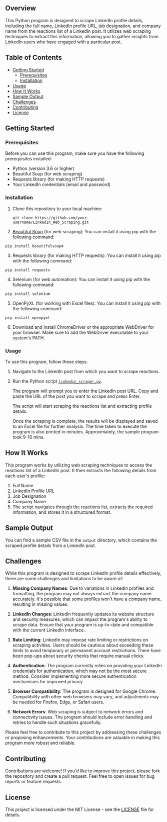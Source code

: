## Overview

This Python program is designed to scrape LinkedIn profile details, including the full name, LinkedIn profile URL, job designation, and company name from the reactions list of a LinkedIn post. It utilizes web scraping techniques to extract this information, allowing you to gather insights from LinkedIn users who have engaged with a particular post.

## Table of Contents

- [Getting Started](#getting-started)
  - [Prerequisites](#prerequisites)
  - [Installation](#installation)
- [Usage](#usage)
- [How It Works](#how-it-works)
- [Sample Output](#sample-output)
- [Challenges](#challenges)
- [Contributing](#contributing)
- [License](#license)

## Getting Started <a name="getting-started"></a>

### Prerequisites <a name="prerequisites"></a>

Before you can use this program, make sure you have the following prerequisites installed:

- Python (version 3.6 or higher)
- Beautiful Soup (for web scraping)
- Requests library (for making HTTP requests)
- Your LinkedIn credentials (email and password)

### Installation <a name="installation"></a>

1. Clone this repository to your local machine:

   `git clone https://github.com/your-username/LinkedIn_Web_Scraping.git`

2. [Beautiful Soup](https://www.crummy.com/software/BeautifulSoup/bs4/doc/) (for web scraping): You can install it using pip with the following command:

  `pip install beautifulsoup4`

3. Requests library (for making HTTP requests): You can install it using pip with the following command:

  `pip install requests`

4. Selenium (for web automation): You can install it using pip with the following command:

  `pip install selenium`

5. OpenPyXL (for working with Excel files): You can install it using pip with the following command:

  `pip install openpyxl`

6. Download and install ChromeDriver or the appropriate WebDriver for your browser. Make sure to add the WebDriver executable to your system's PATH.

### Usage <a name="usage"></a>
To use this program, follow these steps:

1. Navigate to the LinkedIn post from which you want to scrape reactions.

2. Run the Python script [`linkedin_scraper.py`](linkedin_scraper.py).

   The program will prompt you to enter the LinkedIn post URL. Copy and paste the URL of the post you want to scrape and press Enter.

   The script will start scraping the reactions list and extracting profile details.

   Once the scraping is complete, the results will be displayed and saved to an Excel file for further analysis. The time taken to execute the program is also printed in minutes. Approximately, the sample program took 9-10 mins.

## How It Works <a name="how-it-works"></a>
This program works by utilizing web scraping techniques to access the reactions list of a LinkedIn post. It then extracts the following details from each user's profile:

1. Full Name
2. LinkedIn Profile URL
3. Job Designation
4. Company Name
5. The script navigates through the reactions list, extracts the required information, and stores it in a structured format.

## Sample Output <a name="sample-output"></a>
You can find a sample CSV file in the `output` directory, which contains the scraped profile details from a LinkedIn post.

## Challenges <a name="challenges"></a>

While this program is designed to scrape LinkedIn profile details effectively, there are some challenges and limitations to be aware of:

1. **Missing Company Names**: Due to variations in LinkedIn profiles and formatting, the program may not always extract the company name accurately. It's possible that some profiles won't have a company name, resulting in missing values.

2. **LinkedIn Changes**: LinkedIn frequently updates its website structure and security measures, which can impact the program's ability to scrape data. Ensure that your program is up-to-date and compatible with the current LinkedIn interface.

3. **Rate Limiting**: LinkedIn may impose rate limiting or restrictions on scraping activities. Users should be cautious about exceeding these limits to avoid temporary or permanent account restrictions. There have been pop-ups about security checks that require manual clicks.

4. **Authentication**: The program currently relies on providing your LinkedIn credentials for authentication, which may not be the most secure method. Consider implementing more secure authentication mechanisms for improved privacy.

5. **Browser Compatibility**: The program is designed for Google Chrome. Compatibility with other web browsers may vary, and adjustments may be needed for Firefox, Edge, or Safari users.

6. **Network Errors**: Web scraping is subject to network errors and connectivity issues. The program should include error handling and retries to handle such situations gracefully.

Please feel free to contribute to this project by addressing these challenges or proposing enhancements. Your contributions are valuable in making this program more robust and reliable.

## Contributing <a name="contributing"></a>
Contributions are welcome! If you'd like to improve this project, please fork the repository and create a pull request. Feel free to open issues for bug reports or feature requests.

## License <a name="license"></a>
This project is licensed under the MIT License - see the [LICENSE](LICENSE) file for details.
